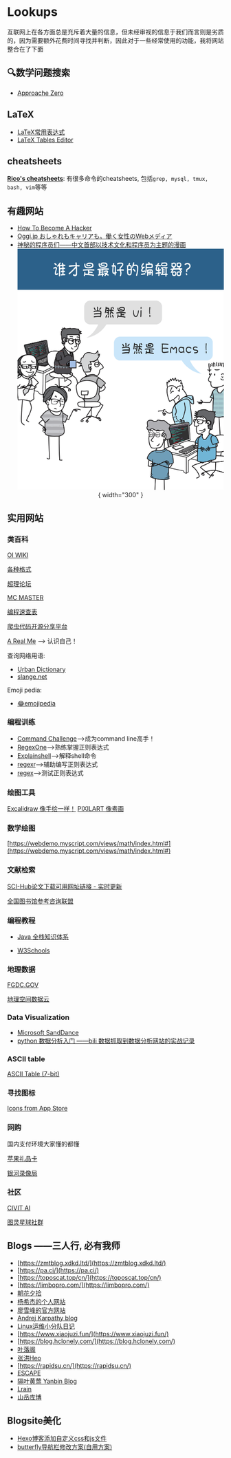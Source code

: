 # Lookups

互联网上在各方面总是充斥着大量的信息，但未经审视的信息于我们而言则是劣质的，因为需要额外花费时间寻找并判断，因此对于一些经常使用的功能，我将网站整合在了下面

## 🔍数学问题搜索

- [Approache Zero](https://approach0.xyz/search/)

## LaTeX

- [LaTeX常用表达式](./blog/posts/LaTeX常用表达式.md)
- [LaTeX Tables Editor](https://www.latex-tables.com/)

## cheatsheets

[**Rico's cheatsheets**](https://devhints.io/): 有很多命令的cheatsheets, 包括`grep, mysql, tmux, bash, vim`等等
## 有趣网站

- [How To Become A Hacker](http://www.catb.org/~esr/faqs/hacker-howto.html)
- [Oggi.jp おしゃれもキャリアも。働く女性のWebメディア](https://oggi.jp/)
- [神秘的程序员们——中文首部以技术文化和程序员为主题的漫画](https://code2048.com/)<center>![the_best_editor](./assets/the_best_editor.png){ width="300" }</center>

## 实用网站

### 类百科
[OI WIKI](https://oi-wiki.org/)

[各种格式](https://docs.fileformat.com/zh/presentation/potx/)

[超理论坛](https://chaoli.club/)

[MC MASTER](https://www.mcmaster.com/)

[编程速查表](https://www.isqqw.com/ref/)

[爬虫代码开源分享平台](https://chowluking.com/share)

[A Real Me](https://www.arealme.com/cn) --> 认识自己！

查询网络用语: 
- [Urban Dictionary](https://www.urbandictionary.com/)
- [slange.net](https://slang.net/)

Emoji pedia:

- [😂emojipedia](https://emojipedia.org/)

### 编程训练

- [Command Challenge](https://cmdchallenge.com/)—->成为command line高手！
- [RegexOne](https://regexone.com/)-->熟练掌握正则表达式
- [Explainshell](https://explainshell.com/)-->解释shell命令
- [regexr](https://regexr.com/)-->辅助编写正则表达式
- [regex](https://regex101.com/)-->测试正则表达式

### 绘图工具

[Excalidraw 像手绘一样！](https://excalidraw.com/)
[PIXILART 像素画](https://www.pixilart.com/)

### 数学绘图

[https://webdemo.myscript.com/views/math/index.html#](https://webdemo.myscript.com/views/math/index.html#)


### 文献检索

[SCI-Hub论文下载可用网址链接 - 实时更新](https://tool.yovisun.com/scihub/?tdsourcetag=s_pctim_aiomsg)

[全国图书馆参考咨询联盟](http://www.ucdrs.superlib.net)

### 编程教程

- [Java 全栈知识体系](https://www.pdai.tech/)

- [W3Schools](https://www.w3schools.com/)

### 地理数据

[FGDC.GOV](https://www.fgdc.gov/resources/download-geospatial-standards)

[地理空间数据云](https://www.gscloud.cn/#page1)

### Data Visualization

- [Microsoft SandDance](https://microsoft.github.io/SandDance/)
- [python 数据分析入门 ——bili 数据抓取到数据分析网站的实战记录](https://zfe.space/post/python_bili.html)

### ASCII table
[ASCII Table (7-bit)](https://web.cs.dal.ca/~zyu/ascii.html)

### 寻找图标

[Icons from App Store](https://c.subeiz.com/)

### 网购

国内支付环境大家懂的都懂

[苹果礼品卡](https://shop.pockyt.io/pc/home)

[银河录像局](https://nf.video/yinhe/web/?sharedId=159388)

### 社区

[CIVIT AI](https://civitai.com/)

[图灵星球社群](https://turingplanet.org/community/)

## Blogs ——三人行, 必有我师

- [https://zmtblog.xdkd.ltd/](https://zmtblog.xdkd.ltd/)
- [https://pa.ci/](https://pa.ci/)
- [https://toposcat.top/cn/](https://toposcat.top/cn/)
- [https://limbopro.com/](https://limbopro.com/)
- [朝花夕拾](https://blog.shipengx.com/)
- [杨希杰的个人网站](https://yang-xijie.github.io/)
- [廖雪峰的官方网站](https://www.liaoxuefeng.com/)
- [Andrej Karpathy blog](https://karpathy.github.io/)
- [Linux运维小分队日记](https://www.wangairui.com/)
- [https://www.xiaojuzi.fun/](https://www.xiaojuzi.fun/)
- [https://blog.hclonely.com/](https://blog.hclonely.com/)
- [叶落阁](https://yelog.org/)
- [张洪Heo](https://blog.zhheo.com/)
- [https://rapidsu.cn/](https://rapidsu.cn/)
- [ESCAPE](https://www.escapelife.site/categories/)
- [隔叶黄莺 Yanbin Blog](https://yanbin.blog/)
- [Lrain](https://www.cnblogs.com/lrain)
- [山岳库博](https://kmar.top/)

## Blogsite美化

- [Hexo博客添加自定义css和js文件](https://blog.leonus.cn/2022/custom.html)
- [butterfly导航栏修改方案(自用方案)](https://blog.anheyu.com/posts/8e53.html)
